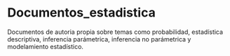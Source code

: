# Documentos_estadistica
Documentos de autoria propia sobre temas como probabilidad, estadística descriptiva, inferencia parámetrica, inferencia no parámetrica y modelamiento estadístico.
